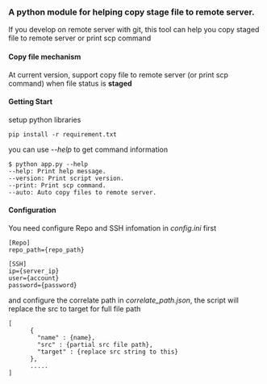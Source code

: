 ### A python module for helping copy stage file to remote server.
If you develop on remote server with git, 
this tool can help you copy staged file to remote server or print scp command

#### Copy file mechanism
At current version, support copy file to remote server (or print scp command) when file status is **staged** 
    

#### Getting Start

setup python libraries

	pip install -r requirement.txt

you can use *--help* to get command information

	$ python app.py --help
	--help: Print help message.
	--version: Print script version.
	--print: Print scp command.
	--auto: Auto copy files to remote server.
	
#### Configuration
You need configure Repo and SSH infomation in *config.ini* first

    [Repo]
    repo_path={repo_path}
    
    [SSH]
    ip={server_ip}
    user={account}
    password={password}
    
and configure the correlate path in *correlate_path.json*, the script will replace the src to target for full file path

    [
          {
            "name" : {name},
            "src" : {partial src file path},
            "target" : {replace src string to this}
          },
          .....
    ]
    